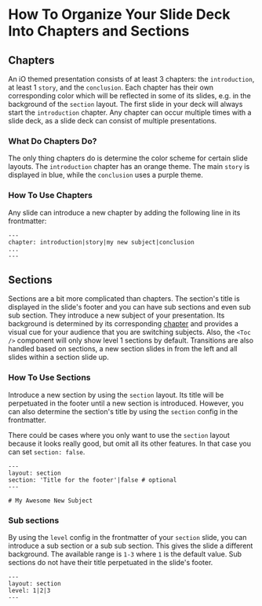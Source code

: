 # How To Organize Your Slide Deck Into Chapters and Sections

## Chapters

An iO themed presentation consists of at least 3 chapters: the `introduction`, at least 1 `story`, and the `conclusion`. Each chapter has their own corresponding color which will be reflected in some of its slides, e.g. in the background of the `section` layout. The first slide in your deck will always start the `introduction` chapter. Any chapter can occur multiple times with a slide deck, as a slide deck can consist of multiple presentations.

### What Do Chapters Do?

The only thing chapters do is determine the color scheme for certain slide layouts. The `introduction` chapter has an orange theme. The main `story` is displayed in blue, while the `conclusion` uses a purple theme.

### How To Use Chapters

Any slide can introduce a new chapter by adding the following line in its frontmatter:

```
---
chapter: introduction|story|my new subject|conclusion
...
---
```

## Sections

Sections are a bit more complicated than chapters. The section's title is displayed in the slide's footer and you can have sub sections and even sub sub section. They introduce a new subject of your presentation. Its background is determined by its corresponding [chapter](#chapters) and provides a visual cue for your audience that you are switching subjects. Also, the `<Toc />` component will only show level 1 sections by default. Transitions are also handled based on sections, a new section slides in from the left and all slides within a section slide up.

### How To Use Sections

Introduce a new section by using the `section` layout. Its title will be perpetuated in the footer until a new section is introduced. However, you can also determine the section's title by using the `section` config in the frontmatter.

There could be cases where you only want to use the `section` layout because it looks really good, but omit all its other features. In that case you can set `section: false`.

```
---
layout: section
section: 'Title for the footer'|false # optional
---

# My Awesome New Subject
```

### Sub sections

By using the `level` config in the frontmatter of your `section` slide, you can introduce a sub section or a sub sub section. This gives the slide a different background. The available range is `1-3` where `1` is the default value. Sub sections do not have their title perpetuated in the slide's footer.

```
---
layout: section
level: 1|2|3
---
```
